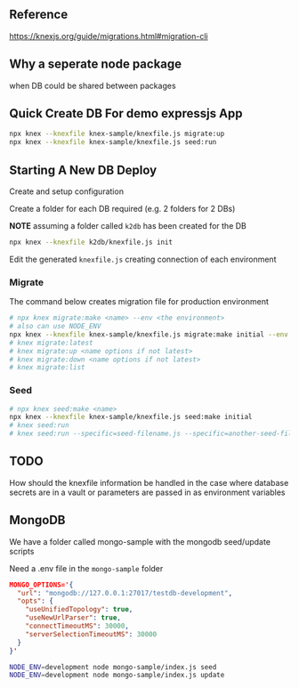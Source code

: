 


## Reference

https://knexjs.org/guide/migrations.html#migration-cli

## Why a seperate node package

when DB could be shared between packages


## Quick Create DB For demo expressjs App

```bash
npx knex --knexfile knex-sample/knexfile.js migrate:up
npx knex --knexfile knex-sample/knexfile.js seed:run
```


## Starting A New DB Deploy

Create and setup configuration

Create a folder for each DB required (e.g. 2 folders for 2 DBs)

**NOTE** assuming a folder called `k2db` has been created for the DB

```bash
npx knex --knexfile k2db/knexfile.js init
```

Edit the generated `knexfile.js` creating connection of each environment



### Migrate

The command below creates migration file for production environment

```bash
# npx knex migrate:make <name> --env <the environment>
# also can use NODE_ENV
npx knex --knexfile knex-sample/knexfile.js migrate:make initial --env development
# knex migrate:latest
# knex migrate:up <name options if not latest>
# knex migrate:down <name options if not latest>
# knex migrate:list
```


### Seed

```bash
# npx knex seed:make <name>
npx knex --knexfile knex-sample/knexfile.js seed:make initial
# knex seed:run
# knex seed:run --specific=seed-filename.js --specific=another-seed-filename.js
```

## TODO

How should the knexfile information be handled in the case where database secrets are in a vault or parameters are passed in as environment variables


## MongoDB

We have a folder called mongo-sample with the mongodb seed/update scripts

Need a .env file in the `mongo-sample` folder

```json
MONGO_OPTIONS='{
  "url": "mongodb://127.0.0.1:27017/testdb-development",
  "opts": {
    "useUnifiedTopology": true,
    "useNewUrlParser": true,
    "connectTimeoutMS": 30000,
    "serverSelectionTimeoutMS": 30000
  }
}'
```

```bash
NODE_ENV=development node mongo-sample/index.js seed
NODE_ENV=development node mongo-sample/index.js update
```